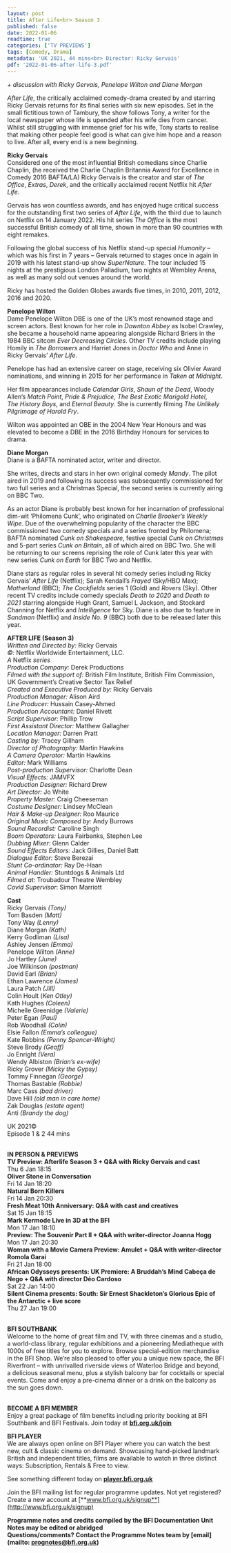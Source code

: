 ```yaml
---
layout: post
title: After Life<br> Season 3
published: false
date: 2022-01-06
readtime: true
categories: ['TV PREVIEWS']
tags: [Comedy, Drama]
metadata: 'UK 2021, 44 mins<br> Director: Ricky Gervais'
pdf: '2022-01-06-after-life-3.pdf'
---
```


_+ discussion with Ricky Gervais, Penelope Wilton and Diane Morgan_

_After Life_, the critically acclaimed comedy-drama created by and starring Ricky Gervais returns for its final series with six new episodes. Set in the small fictitious town of Tambury, the show follows Tony, a writer for the local newspaper whose life is upended after his wife dies from cancer. Whilst still struggling with immense grief for his wife, Tony starts to realise that making other people feel good is what can give him hope and a reason to live. After all, every end is a new beginning.<br>

**Ricky Gervais**<br>
Considered one of the most influential British comedians since Charlie Chaplin, (he received the Charlie Chaplin Britannia Award for Excellence in Comedy 2016 BAFTA/LA) Ricky Gervais is the creator and star of _The Office_, _Extras_, _Derek_, and the critically acclaimed recent Netflix hit _After Life_.

Gervais has won countless awards, and has enjoyed huge critical success for the outstanding first two series of _After Life_, with the third due to launch on Netflix on 14 January 2022. His hit series _The Office_ is the most successful British comedy of all time, shown in more than 90 countries with eight remakes.

Following the global success of his Netflix stand-up special _Humanity_ – which was his first in 7 years – Gervais returned to stages once in again in 2019 with his latest stand-up show _SuperNature_. The tour included 15 nights at the prestigious London Palladium, two nights at Wembley Arena, as well as many sold out venues around the world.

Ricky has hosted the Golden Globes awards five times, in 2010, 2011, 2012, 2016 and 2020.

**Penelope Wilton**<br>
Dame Penelope Wilton DBE is one of the UK’s most renowned stage and screen actors. Best known for her role in _Downton Abbey_ as Isobel Crawley, she became a household name appearing alongside Richard Briers in the 1984 BBC sitcom _Ever Decreasing Circles_. Other TV credits include playing Homily in _The Borrowers_ and Harriet Jones in _Doctor Who_ and Anne in Ricky Gervais’ _After Life_.

Penelope has had an extensive career on stage, receiving six Olivier Award nominations, and winning in 2015 for her performance in _Taken at Midnight_.

Her film appearances include _Calendar Girls_, _Shaun of the Dead_, Woody Allen’s _Match Point_, _Pride & Prejudice_, _The Best Exotic Marigold Hotel_,  
_The History Boys_, and _Eternal Beauty_. She is currently filming _The Unlikely Pilgrimage of Harold Fry_.

Wilton was appointed an OBE in the 2004 New Year Honours and was elevated to become a DBE in the 2016 Birthday Honours for services to drama.

**Diane Morgan**<br>
Diane is a BAFTA nominated actor, writer and director.

She writes, directs and stars in her own original comedy _Mandy_. The pilot aired in 2019 and following its success was subsequently commissioned for two full series and a Christmas Special, the second series is currently airing on BBC Two.

As an actor Diane is probably best known for her incarnation of professional dim-wit ‘Philomena Cunk’, who originated on _Charlie Brooker’s Weekly Wipe_. Due of the overwhelming popularity of the character the BBC commissioned two comedy specials and a series fronted by Philomena; BAFTA nominated _Cunk on Shakespeare_, festive special _Cunk on Christmas_ and 5-part series _Cunk on Britain_, all of which aired on BBC Two. She will be returning to our screens reprising the role of Cunk later this year with new series _Cunk on Earth_ for BBC Two and Netflix.

Diane stars as regular roles in several hit comedy series including Ricky Gervais’ _After Life_ (Netflix); Sarah Kendall’s _Frayed_ (Sky/HBO Max); _Motherland_ (BBC); _The Cockfields_ series 1 (Gold) and _Rovers_ (Sky). Other recent TV credits include comedy specials _Death to 2020_ and _Death to 2021_ starring alongside Hugh Grant, Samuel L Jackson, and Stockard Channing for Netflix and _Intelligence_ for Sky. Diane is also due to feature in _Sandman_ (Netflix) and _Inside No. 9_ (BBC) both due to be released later this year.<br>
>

**AFTER LIFE (Season 3)**<br>
_Written and Directed by:_ Ricky Gervais<br>
_©:_ Netflix Worldwide Entertainment, LLC.<br>
_A_ Netflix _series_<br>
_Production Company:_ Derek Productions<br>
_Filmed with the support of:_ British Film Institute, British Film Commission, UK Government’s Creative Sector Tax Relief<br>
_Created and Executive Produced by:_ Ricky Gervais<br>
_Production Manager:_ Alison Aird<br>
_Line Producer:_ Hussain Casey-Ahmed<br>
_Production Accountant:_ Daniel Rivett<br>
_Script Supervisor:_ Phillip Trow<br>
_First Assistant Director:_ Matthew Gallagher<br>
_Location Manager:_ Darren Pratt<br>
_Casting by:_ Tracey  Gillham<br>
_Director of Photography:_ Martin  Hawkins<br>
_A Camera Operator:_ Martin Hawkins<br>
_Editor:_ Mark  Williams<br>
_Post-production Supervisor:_ Charlotte Dean<br>
_Visual Effects:_ JAMVFX<br>
_Production Designer:_ Richard  Drew<br>
_Art Director:_ Jo White<br>
_Property Master:_ Craig Cheeseman<br>
_Costume Designer:_ Lindsey  McClean<br>
_Hair & Make-up Designer:_ Roo  Maurice<br>
_Original Music Composed by:_ Andy  Burrows<br>
_Sound Recordist:_ Caroline Singh<br>
_Boom Operators:_ Laura Fairbanks, Stephen Lee<br>
_Dubbing Mixer:_ Glenn Calder<br>
_Sound Effects Editors:_ Jack Gillies, Daniel Batt<br>
_Dialogue Editor:_ Steve Berezai<br>
_Stunt Co-ordinator:_ Ray De-Haan<br>
_Animal Handler:_ Stuntdogs & Animals Ltd<br>
_Filmed at:_ Troubadour Theatre Wembley<br>
_Covid Supervisor_: Simon Marriott<br>

**Cast**<br>
Ricky Gervais _(Tony)_<br>
Tom Basden _(Matt)_<br>
Tony Way _(Lenny)_<br>
Diane Morgan _(Kath)_<br>
Kerry Godliman _(Lisa)_<br>
Ashley Jensen _(Emma)_<br>
Penelope Wilton _(Anne)_<br>
Jo Hartley _(June)_<br>
Joe Wilkinson _(postman)_<br>
David Earl _(Brian)_<br>
Ethan Lawrence _(James)_<br>
Laura Patch _(Jill)_<br>
Colin Hoult (_Ken_ _Otley)_<br>
Kath Hughes _(Coleen)_<br>
Michelle Greenidge _(Valerie)_<br>
Peter Egan _(Paul)_<br>
Rob Woodhall _(Colin)_<br>
Elsie Fallon _(Emma’s colleague)_<br>
Kate Robbins _(Penny Spencer-Wright)_<br>
Steve Brody _(Geoff)_<br>
Jo Enright _(Vera)_<br>
Wendy Albiston _(Brian’s ex-wife)_<br>
Ricky Grover _(Micky the Gypsy)_<br>
Tommy Finnegan _(George)_<br>
Thomas Bastable _(Robbie)_<br>
Marc Cass _(bad driver)_<br>
Dave Hill _(old man in care home)_<br>
Zak Douglas _(estate agent)_<br>
Anti _(Brandy the dog)_<br>

UK 2021©<br>
Episode 1 & 2 44 mins<br>
<br>

**IN PERSON & PREVIEWS**<br>
**TV Preview: Afterlife Season 3 + Q&A with Ricky Gervais and cast**<br>
Thu 6 Jan 18:15<br>
**Oliver Stone in Conversation**<br>
Fri 14 Jan 18:20<br>
**Natural Born Killers**<br>
Fri 14 Jan 20:30<br>
**Fresh Meat 10th Anniversary: Q&A with cast and creatives**<br>
Sat 15 Jan 18:15<br>
**Mark Kermode Live in 3D at the BFI**<br>
Mon 17 Jan 18:10<br>
**Preview: The Souvenir Part II + Q&A with writer-director Joanna Hogg**<br>
Mon 17 Jan 20:30<br>
**Woman with a Movie Camera Preview: Amulet + Q&A with writer-director Romola Garai**<br>
Fri 21 Jan 18:00<br>
**African Odysseys presents: UK Premiere: A Bruddah’s Mind Cabeça de Nego + Q&A with director Déo Cardoso**<br>
Sat 22 Jan 14:00<br>
**Silent Cinema presents: South: Sir Ernest Shackleton’s Glorious Epic of the Antarctic + live score**<br>
Thu 27 Jan 19:00<br>
<br>

**BFI SOUTHBANK**  
Welcome to the home of great film and TV, with three cinemas and a studio, a world-class library, regular exhibitions and a pioneering Mediatheque with 1000s of free titles for you to explore. Browse special-edition merchandise in the BFI Shop. We’re also pleased to offer you a unique new space, the BFI Riverfront – with unrivalled riverside views of Waterloo Bridge and beyond, a delicious seasonal menu, plus a stylish balcony bar for cocktails or special events. Come and enjoy a pre-cinema dinner or a drink on the balcony as the sun goes down.  
<br>

**BECOME A BFI MEMBER**  
Enjoy a great package of film benefits including priority booking at BFI Southbank and BFI Festivals. Join today at [**bfi.org.uk/join**](http://www.bfi.org.uk/join)  

**BFI PLAYER**  
 We are always open online on BFI Player where you can watch the best new, cult &amp; classic cinema on demand. Showcasing hand-picked landmark British and independent titles, films are available to watch in three distinct ways: Subscription, Rentals &amp; Free to view.  

See something different today on [**player.bfi.org.uk**](https://player.bfi.org.uk)  

Join the BFI mailing list for regular programme updates. Not yet registered? Create a new account at [**www.bfi.org.uk/signup**](http://www.bfi.org.uk/signup)

**Programme notes and credits compiled by the BFI Documentation Unit  
Notes may be edited or abridged  
Questions/comments? Contact the Programme Notes team by [email](mailto: prognotes@bfi.org.uk)**
